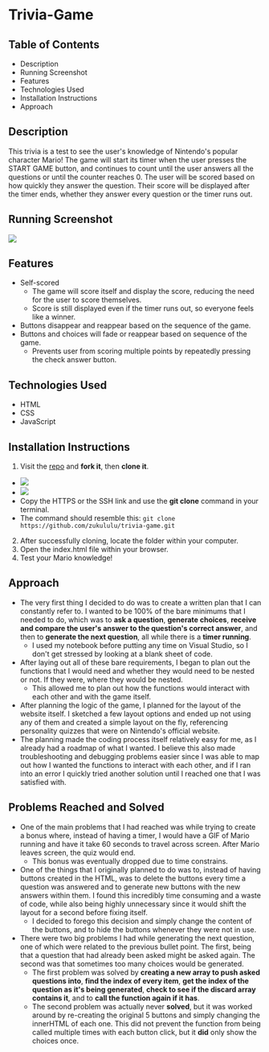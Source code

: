 # Trivia-Game
## Table of Contents
- Description
- Running Screenshot
- Features
- Technologies Used
- Installation Instructions
- Approach

## Description
This trivia is a test to see the user's knowledge of Nintendo's popular character Mario! The game will start its timer when the user presses the START GAME button, and continues to count until the user answers all the questions or until the counter reaches 0. The user will be scored based on how quickly they answer the question. Their score will be displayed after the timer ends, whether they answer every question or the timer runs out.

## Running Screenshot
<img src='https://i.gyazo.com/d5a7a1fc5093e6ced25c2229610fc335.jpg'>

## Features
- Self-scored
  - The game will score itself and display the score, reducing the need for the user to score themselves.
  - Score is still displayed even if the timer runs out, so everyone feels like a winner.
- Buttons disappear and reappear based on the sequence of the game.
- Buttons and choices will fade or reappear based on sequence of the game.
  - Prevents user from scoring multiple points by repeatedly pressing the check answer button.
  
## Technologies Used
- HTML
- CSS
- JavaScript

## Installation Instructions
1. Visit the [repo](https://github.com/zukululu/trivia-game) and **fork it**, then **clone it**.
  - <img src='https://i.gyazo.com/d0035d8c347c459d4c9f58b8e9b8af86.png'>
  - <img src='https://i.gyazo.com/231392f54fbf3c9fdfdecb9bbad58970.png'>
  - Copy the HTTPS or the SSH link and use the **git clone** command in your terminal.
  - The command should resemble this: ```git clone https://github.com/zukululu/trivia-game.git```
2. After successfully cloning, locate the folder within your computer.
3. Open the index.html file within your browser.
4. Test your Mario knowledge!

## Approach
- The very first thing I decided to do was to create a written plan that I can constantly refer to. I wanted to be 100% of the bare minimums that I needed to do, which was to **ask a question**, **generate choices**, **receive and compare the user's answer to the question's correct answer**, and then to **generate the next question**, all while there is a **timer running**.
  - I used my notebook before putting any time on Visual Studio, so I don't get stressed by looking at a blank sheet of code.
- After laying out all of these bare requirements, I began to plan out the functions that I would need and whether they would need to be nested or not. If they were, where they would be nested. 
  - This allowed me to plan out how the functions would interact with each other and with the game itself.
- After planning the logic of the game, I planned for the layout of the website itself. I sketched a few layout options and ended up not using any of them and created a simple layout on the fly, referencing personality quizzes that were on Nintendo's official website.
- The planning made the coding process itself relatively easy for me, as I already had a roadmap of what I wanted. I believe this also made troubleshooting and debugging problems easier since I was able to map out how I wanted the functions to interact with each other, and if I ran into an error I quickly tried another solution until I reached one that I was satisfied with.

## Problems Reached and Solved
- One of the main problems that I had reached was while trying to create a bonus where, instead of having a timer, I would have a GIF of Mario running and have it take 60 seconds to travel across screen. After Mario leaves screen, the quiz would end.
  - This bonus was eventually dropped due to time constrains.
- One of the things that I originally planned to do was to, instead of having buttons created in the HTML, was to delete the buttons every time a question was answered and to generate new buttons with the new answers within them. I found this incredibly time consuming and a waste of code, while also being highly unnecessary since it would shift the layout for a second before fixing itself.
  - I decided to forego this decision and simply change the content of the buttons, and to hide the buttons whenever they were not in use.
- There were two big problems I had while generating the next question, one of which were related to the previous bullet point. The first, being that a question that had already been asked might be asked again. The second was that sometimes too many choices would be generated.
  - The first problem was solved by **creating a new array to push asked questions into**, **find the index of every item**, **get the index of the question as it's being generated**, **check to see if the discard array contains it**, and to **call the function again if it has**. 
  - The second problem was actually never **solved**, but it was worked around by re-creating the original 5 buttons and simply changing the innerHTML of each one. This did not prevent the function from being called multiple times with each button click, but it **did** only show the choices once.
